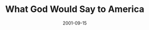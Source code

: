 ---
layout: message
category: message
series: "What God Would Say to America"
title: "What God Would Say to America"
date: 2001-09-15
audio-description: "What does the Bible have to say about our national tragedy? "
audio: ""
audio-title: "What God Would Say to America"
audio-duration: "&#58;"
---